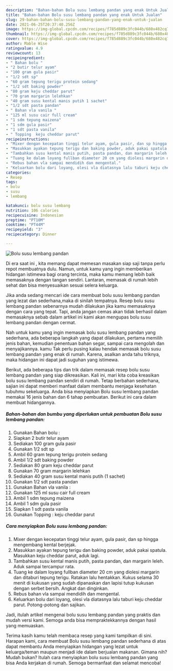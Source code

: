 ```yaml
---
description: "Bahan-bahan Bolu susu lembang pandan yang enak Untuk Jualan"
title: "Bahan-bahan Bolu susu lembang pandan yang enak Untuk Jualan"
slug: 29-bahan-bahan-bolu-susu-lembang-pandan-yang-enak-untuk-jualan
date: 2021-06-25T20:37:40.256Z
image: https://img-global.cpcdn.com/recipes/f785d889c3fc044b/680x482cq70/bolu-susu-lembang-pandan-foto-resep-utama.jpg
thumbnail: https://img-global.cpcdn.com/recipes/f785d889c3fc044b/680x482cq70/bolu-susu-lembang-pandan-foto-resep-utama.jpg
cover: https://img-global.cpcdn.com/recipes/f785d889c3fc044b/680x482cq70/bolu-susu-lembang-pandan-foto-resep-utama.jpg
author: Mable Wise
ratingvalue: 4.9
reviewcount: 13
recipeingredient:
- " Bahan bolu "
- "2 butir telur ayam"
- "100 gram gula pasir"
- "1/2 sdt sp"
- "60 gram tepung terigu protein sedang"
- "1/2 sdt baking powder"
- "80 gram keju cheddar parut"
- "70 gram margarin lelehkan"
- "40 gram susu kental manis putih 1 sachet"
- "1/2 sdt pasta pandan"
- " Bahan vla vanila "
- "125 ml susu cair full cream"
- "1 sdm tepung maizena"
- "1 sdm gula pasir"
- "1 sdt pasta vanila"
- " Topping  keju cheddar parut"
recipeinstructions:
- "Mixer dengan kecepatan tinggi telur ayam, gula pasir, dan sp hingga mengembang kental berjejak."
- "Masukkan ayakan tepung terigu dan baking powder, aduk pakai spatula. Masukkan keju cheddar parut, aduk lagi."
- "Tambahkan susu kental manis putih, pasta pandan, dan margarin leleh. Aduk sampai tercampur rata."
- "Tuang ke dalam loyang fullban diameter 20 cm yang diolesi margarin dan ditaburi tepung terigu. Ratakan lalu hentakkan. Kukus selama 30 menit di kukusan yang sudah dipanaskan dan lapisi tutup kukusan dengan serbet bersih. Angkat dan dinginkan."
- "Rebus bahan vla sampai mendidih dan mengental."
- "Keluarkan bolu dari loyang, olesi vla diatasnya lalu taburi keju cheddar parut. Potong-potong dan sajikan."
categories:
- Resep
tags:
- bolu
- susu
- lembang

katakunci: bolu susu lembang 
nutrition: 106 calories
recipecuisine: Indonesian
preptime: "PT10M"
cooktime: "PT44M"
recipeyield: "3"
recipecategory: Dinner

---
```



![Bolu susu lembang pandan](https://img-global.cpcdn.com/recipes/f785d889c3fc044b/680x482cq70/bolu-susu-lembang-pandan-foto-resep-utama.jpg)

Di era  saat ini , kita memang dapat memesan masakan siap saji tanpa perlu repot membuatnya dulu. Namun, untuk kamu yang ingin memberikan hidangan istimewa bagi orang tercinta, maka kamu memang lebih baik memasaknya dengan tangan sendiri. Lantaran, memasak di rumah lebih sehat dan bisa menyesuaikan sesuai selera keluarga.

Jika anda sedang mencari ide cara membuat bolu susu lembang pandan yang lezat dan sederhana,maka di sinilah tempatnya. Resep bolu susu lembang pandan  sebenarnya mudah dilakukan jika kamu memasaknya dengan cara yang tepat. Tapi, anda jangan cemas akan tidak berhasil dalam memasaknya 
sebab dalam artikel ini kami akan mengupas bolu susu lembang pandan dengan cermat.  



Nah untuk kamu yang ingin memasak bolu susu lembang pandan yang sederhana, ada beberapa langkah yang dapat dilakukan, pertama memilih jenis bahan, kemudian penentuan bahan segar, sampai cara mengolah dan menyajikannya. kamu Tak perlu pusing kalau hendak memasak bolu susu lembang pandan yang enak di rumah. Karena, asalkan anda  tahu triknya, maka hidangan ini dapat jadi suguhan yang istimewa.

Berikut, ada beberapa tips dan trik dalam memasak resep bolu susu lembang pandan yang siap dikreasikan. Kali ini, mari kita coba kreasikan bolu susu lembang pandan sendiri di rumah. Tetap berbahan sederhana, sajian ini dapat memberi manfaat dalam membantu menjaga kesehatan tubuhmu sekeluarga. Anda bisa menyiapkan Bolu susu lembang pandan memakai 16 jenis bahan dan 6 tahap pembuatan. Berikut ini cara dalam membuat hidangannya.

<!--inarticleads1-->

##### Bahan-bahan dan bumbu yang diperlukan untuk pembuatan Bolu susu lembang pandan:

1. Gunakan  Bahan bolu :
1. Siapkan 2 butir telur ayam
1. Sediakan 100 gram gula pasir
1. Gunakan 1/2 sdt sp
1. Ambil 60 gram tepung terigu protein sedang
1. Ambil 1/2 sdt baking powder
1. Sediakan 80 gram keju cheddar parut
1. Gunakan 70 gram margarin lelehkan
1. Sediakan 40 gram susu kental manis putih (1 sachet)
1. Gunakan 1/2 sdt pasta pandan
1. Gunakan  Bahan vla vanila :
1. Gunakan 125 ml susu cair full cream
1. Ambil 1 sdm tepung maizena
1. Ambil 1 sdm gula pasir
1. Siapkan 1 sdt pasta vanila
1. Gunakan  Topping : keju cheddar parut




<!--inarticleads2-->

##### Cara menyiapkan Bolu susu lembang pandan:

1. Mixer dengan kecepatan tinggi telur ayam, gula pasir, dan sp hingga mengembang kental berjejak.
1. Masukkan ayakan tepung terigu dan baking powder, aduk pakai spatula. Masukkan keju cheddar parut, aduk lagi.
1. Tambahkan susu kental manis putih, pasta pandan, dan margarin leleh. Aduk sampai tercampur rata.
1. Tuang ke dalam loyang fullban diameter 20 cm yang diolesi margarin dan ditaburi tepung terigu. Ratakan lalu hentakkan. Kukus selama 30 menit di kukusan yang sudah dipanaskan dan lapisi tutup kukusan dengan serbet bersih. Angkat dan dinginkan.
1. Rebus bahan vla sampai mendidih dan mengental.
1. Keluarkan bolu dari loyang, olesi vla diatasnya lalu taburi keju cheddar parut. Potong-potong dan sajikan.




Jadi, itulah artikel mengenai  bolu susu lembang pandan  yang praktis dan mudah versi kami. Semoga anda bisa mempraktekkannya dengan hasil yang memuaskan. 

Terima kasih kamu telah membaca resep yang kami tampilkan di sini. Harapan kami, cara membuat  Bolu susu lembang pandan sederhana di atas dapat membantu Anda menyiapkan hidangan yang lezat untuk keluarga/teman maupun menjadi ide dalam berjualan makanan. Gimana nih? Mudah bukan? Itulah cara menyiapkan bolu susu lembang pandan yang bisa Anda kerjakan di rumah. Semoga bermanfaat dan selamat mencoba!

